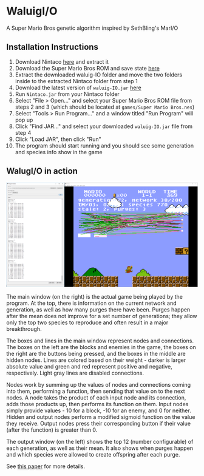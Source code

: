 # WaluigI/O

A Super Mario Bros genetic algorithm inspired by SethBling's MarI/O

## Installation Instructions

1. Download Nintaco [here](https://nintaco.com/) and extract it
2. Download the Super Mario Bros ROM and save state [here](https://drive.google.com/open?id=15D7wKkMGNVhJRLTP0S6Q6Oax8jYZkCnH)
3. Extract the downloaded waluig-IO folder and move the two folders inside to the extracted Nintaco folder from step 1
4. Download the latest version of `waluig-IO.jar` [here](https://github.com/AdityaGupta1/waluig-IO/releases)
5. Run `Nintaco.jar` from your Nintaco folder
6. Select "File > Open..." and select your Super Mario Bros ROM file from steps 2 and 3 (which should be located at `games/Super Mario Bros.nes`)
7. Select "Tools > Run Program..." and a window titled "Run Program" will pop up
8. Click "Find JAR..." and select your downloaded `waluig-IO.jar` file from step 4
9. Click "Load JAR", then click "Run"
10. The program should start running and you should see some generation and species info show in the game

## WalugI/O in action

![WaluigI/O in action](picture.png)

The main window (on the right) is the actual game being played by the program. At the top, there is information on the current network and generation, as well as how many purges there have been. Purges happen after the mean does not improve for a set number of generations; they allow only the top two species to reproduce and often result in a major breakthrough.

The boxes and lines in the main window represent nodes and connections. The boxes on the left are the blocks and enemies in the game, the boxes on the right are the buttons being pressed, and the boxes in the middle are hidden nodes. Lines are colored based on their weight - darker is larger absolute value and green and red represent positive and negative, respectively. Light gray lines are disabled connections.

Nodes work by summing up the values of nodes and connections coming into them, performing a function, then sending that value on to the next nodes. A node takes the product of each input node and its connection, adds those products up, then performs its function on them. Input nodes simply provide values - 10 for a block, -10 for an enemy, and 0 for neither. Hidden and output nodes perform a modified sigmoid function on the value they receive. Output nodes press their corresponding button if their value (after the function) is greater than 0.

The output window (on the left) shows the top 12 (number configurable) of each generation, as well as their mean. It also shows when purges happen and which species were allowed to create offspring after each purge.

See [this paper](http://nn.cs.utexas.edu/downloads/papers/stanley.ec02.pdf) for more details.